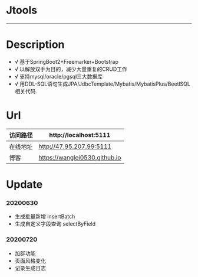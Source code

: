 # Jtools
---

# Description
- √ 基于SpringBoot2+Freemarker+Bootstrap
- √ 以解放双手为目的，减少大量重复的CRUD工作
- √ 支持mysql/oracle/pgsql三大数据库
- √ 用DDL-SQL语句生成JPA/JdbcTemplate/Mybatis/MybatisPlus/BeetlSQL相关代码.


# Url

|访问路径|http://localhost:5111|
|----|----|
|在线地址|http://47.95.207.99:5111|
|博客|https://wanglei0530.github.io|

# Update 

### 20200630

* 生成批量新增 insertBatch
* 生成自定义字段查询  selectByField

### 20200720

* 加群功能
* 页面风格变化
* 记录生成日志